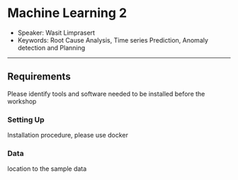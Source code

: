 # Machine Learning 2
* Speaker: Wasit Limprasert
* Keywords: Root Cause Analysis, Time series Prediction, Anomaly detection and Planning

----
## Requirements
  Please identify tools and software needed to be installed before the workshop
### Setting Up
  Installation procedure, please use docker
### Data
  location to the sample data